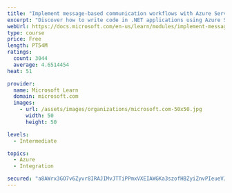 ```yaml
---
title: "Implement message-based communication workflows with Azure Service Bus"
excerpt: "Discover how to write code in .NET applications using Azure Service Bus for communications that can handle high demand, low bandwidth, and hardware failures."
webUrl: https://docs.microsoft.com/en-us/learn/modules/implement-message-workflows-with-service-bus/
type: course
price: Free
length: PT54M
ratings:
  count: 3044
  average: 4.6514454
heat: 51

provider:
  name: Microsoft Learn
  domain: microsoft.com
  images:
    - url: /assets/images/organizations/microsoft.com-50x50.jpg
      width: 50
      height: 50

levels:
  - Intermediate

topics:
  - Azure
  - Integration

secured: "a8AWrx3GO7v6Zyvr8IRAJIMvJTTiPPmxVXEIAWGKa3szofHBZyiZnvPIeueVJMOe6aQPsdDx7qjOeSZRoXFSS2dw4YXnTboFCwWdN4baiepLvk9l5Y5mX8M0ItuKdDuOIgolEQ/gVVJwPyynAwTsuZKU27ITDtC09oYpVBq58+dBuTc6qyImHAhLcCwwPHQlfYpm1y5zU8eHexj2dwWsnydukTCiWneDw9DqKugJWgDw2iTlJkY1K/ZzEXdgLZWh+CPHIah2rgAvggzLn7HpFAbjSdZ4vgMfRENO5g42PK9izoWFbOpYJXMq3y12L8WhSQi5p1jSUdBEMvrhD96zLV7ftQfxgZfRErssI+iFVVNemSAaH0qiSSBKYKUJcn6ikrduIQhFBW+kacJHP8i9ZSw9JWth2dMqC6owuo9XzgA=;GzfY4PqWtzolKYMTjMPDCw=="
---
```


